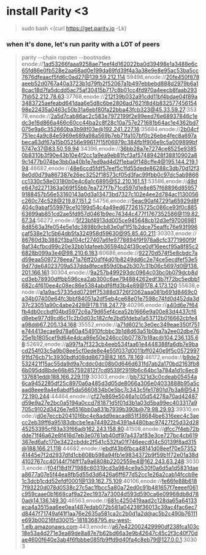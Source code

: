 # install Parity <3

>sudo bash <(curl https://get.parity.io -Lk)

### when it's done, let's run parity with a LOT of peers

>parity --chain ropsten --bootnodes enode://1ad53266faaa9258ae71eef4d162022ba0d39498e1a3488e6c65fd86e0fb528e2aa68ad0e199da69fd39f4a3a38e9e8e95ac53ba5cc7676dfeaacf5fd6c0ad27@139.59.212.114:59496,enode://20fe450f878aeeb52d0767a40a3723b1d79fb2f52067a1b497ebbebd888d2979b6a18cac18d7fa5dcdd5ac75af30415b717c8b01cc4fd970a4eecb8faab2937f@52.212.78.63:37768,enode://212f39b032a91cdd11bf4bdae04f89a3483725aefeabd641daa6e5d8c6be2806ad7621f8d4b83257745615498e22435a0463c50b31a6ebf80fa22bba43fcb323@45.33.59.27:35378,enode://2a5d7cab86ac2c583e7972199f2e99eed76e68937846c1edc3e16d866a466c60cc44ba2c8f28c10a757e271681b64ac1e4362bd7075e9a6c352660ba3b98f03e@192.241.227.16:35684,enode://2b04cf751ec4a9c84e5969e689a98a569b7eb71fa107bf0c26ebe4fec8a697abeca63df67a15b05256e99617f15f06979c384fb1f906e9c5a009899bf5747e37@83.50.59.94:34396,enode://36bb28a7e7274ce8525e93850b8310b3f90e43b10e4f2cc1a9ea9eb81fcf3af57489428f38810902a89c1477b074be3bb0a40b1e7ed9ad4d2f1eba0f148cffe4@195.144.219.194:46682,enode://48e6ccd5fdf57eef5c1fd55dede86288c3db70d12f38e0d0d79a867387e26ec3252f18573cf05d3fac99fbb0c97dc5ab9866cc1330c58e03180b0e4c6a1c6895@52.210.161.51:53586,enode://49de647d2271363a069f55bb7ea727f7b71cd597d1e8e857f68896d859579188457b56e53160143a0d3a13473bd7327c102e4ee2d784ac1130056c260c74c528@219.87.151.2:54756,enode://5eac90af47291a65929d8f404c9abaf559979ce10199d54c4a49ed6772615725c086ce93f0c88563699ab851cd2ae5fd957d0461b9ec74344c477f1767352586@119.82.67.34:56272,enode://5f23bf4913dd005ce945648cb12d3ef970069818d8563a3fe054e5e1dc3898b9cb83e0af1f51b2dce75eaffc76e93f996caf538e21c5b64db5fa324958d59630@95.85.40.211:30303,enode://86760d3b3882f3ba104cf27407a6fe9778894f9f978a8cfc3771960f9f9af34cfbcd99c20e32bb1dafeeb36594b24f39ce0df16eecf95a8f85c26828b099a3e4@98.210.6.183:60686,enode://92270d574f5e8cbdc7ad59eaa5097278eea71a76ff20d1f4d01b8249dd6c2e74ce5ecdfef53e59d77de64023709a537dda8fece859d0ba2b307c31b06c5697d0@138.201.166.161:30304,enode://9a257b499293dc0964c03bc0b079dcb8dcd3eb78930dffbb596cea2ab300c6ae794884262edf3b7f72bc5edbb1682c4f610ee4c08ec86e5384abdf6ffd3b4e89@178.4.173.120:55638,enode://a1a9ac57335dd0729ff75388d3726f2062aaa081b691d8469c0a34b07400e64fc3bbf84051a2df5eb4ce68e01e7598c74fd0d452da3d37c23051a90c4abe2428@178.118.247.79:40296,enode://a40d6e7f64fb4db0ccbdf04bd5972c6a79d65ef4cea52b1666e9a00e83d4437cf6d8ebe977d9cd6c11c2b0d03c182cfe2bd5fdeba1a53712b016662cbfe4a98d@67.205.134.168:35552,enode://a71d6021c3e0ec349eae350f751e744413ecae9d78a60a454910fcbbc3b1d8d63a51b0ba7a2ee02dbe7625e1b1805cef9d64e4dca86e50e246cc0b07787b18ac@104.236.135.68:52692,enode://a997fa7f323cb4eeb534faa61e4448388fa6db7e9bacd254f03c5a9b08ee5cf0ede8e4e55f037d0011bff0240e9f5c057299791fd76cb71c3930bdfd08dd8673@82.165.78.169:46172,enode://b9de2532421f15ac55da9d9a7cddc0dc08b0d646d631fd7ab2a170bd2163fb86b095dd8bde66b857592812f7cd9539f2919b6c64bc1a784a1d1c6ec8137681ed@188.166.229.119:30303,enode://bb7321d3c0cdeab05454a6ca9452285df25c8970a6a485d3d05de8066a306e04033888b95a5caad8eee9a4e6abdf5da5660834b0e5bc7c343c5fe17801d7b3a8@54.172.190.244:44464,enode://cf27e869e5046a1c05d54278a70ad42487d59e9a27e2bc0a5194a0ccd781871d5f01d3b1a03d5ba99ec403317a9705c9102d3426e7e6516bb0a831b7939b390b@79.98.29.93:39310,enode://d0e7eccb2041016bc4e8add9eacad851f38684be6316eec4c3aecc2eb39ff6a95183dbcbe1ea744922b4391a4480bac97427f25d32d2845253395cf83a33f66a@162.243.158.80:41508,enode://dfcc7f4eb72bdde71f46a62e8f416d7eb3e0761ab40df97a437af83e3ce727bc4cb619367ed6afc170e3422cbddc2f541c532fa01f746eecd04c50139f8ad315@188.166.21.118:44682,enode://ebdf43b6fbca48141d08eef70e5735241445e7f2d2937dfd1cb808b598a94fb1e9834372b9f59b1f72e01a38d4102767cc40144f7f4ff17a9a6808b2202559e4@162.243.63.248:30303,enode://f04f18d1f71988c60319cd3a984ce9a530f0a6d5a1d5831daea8677a07e5f44ea8fb5d55d3d6426a6ff677d52cc1e26a2cab14fccb9e1c3dcb1cdd52efdf0001@139.162.75.109:40106,enode://fe66fe88b6187f93220d078d0538c27c5ac1fbcc5a80a72ed0c91b481657f7eeeef061c959caae0b1668caf9a22ec1937a73004d593d590ca6e09968db8d780a@14.136.149.30:46563,enode://681c4250419aad2c128da65a64133eca4a3515aa6ee0ea1487edab072b581a04238f36013c39ac4fac6ec7d8447f71749af41f1aa76e2635a581ca2c2b0d1a2d@ac5b2c490b76111e693b00216fd30015-1818368795.eu-west-1.elb.amazonaws.com:443,enode://a67e422002429990df238fca103c18e53a4d271e3ea89de8a87e7b62bd66a3e9b42647c45c2f3c40f70dae4600f640e3ab4f6fbbbe085fb9ffd9d40fa4c8eb79@127.0.0.1:30303